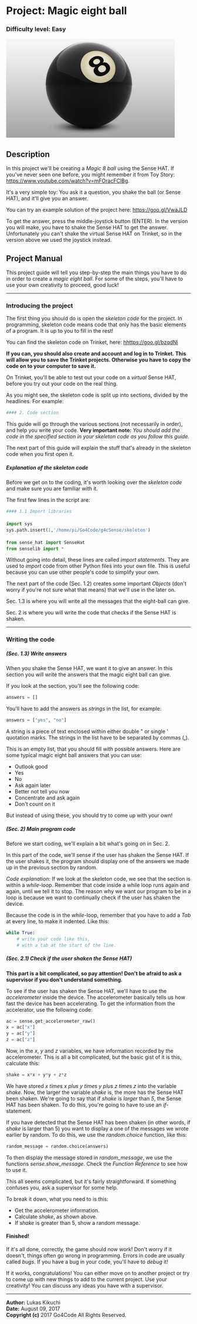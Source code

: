 # Project: **Magic eight ball**

### Difficulty level: Easy

<img src="./media/8ball.jpg"></img>

## Description

In this project we'll be creating a *Magic 8 ball* using the Sense HAT. If you've never seen one
before, you might remember it from Toy Story: <a href="https://www.youtube.com/watch?v=mFOracFClBg">https://www.youtube.com/watch?v=mFOracFClBg</a>.

It's a very simple toy: You ask it a question, you shake the ball (or Sense HAT),
and it'll give you an answer.

You can try an example solution of the project here: <a href="https://goo.gl/VwaJLD">https://goo.gl/VwaJLD</a>

To get the answer, press the middle-joystick button (ENTER). In the version you
will make, you have to shake the Sense HAT to get the answer. Unfortunately
you can't shake the virtual Sense HAT on Trinket, so in the version above we
used the joystick instead.

## Project Manual

This project guide will tell you step-by-step the main things you have to do
in order to create a _magic eight ball_. For some of the steps, you'll have to
use your own creativity to proceed, good luck!

---

### Introducing the project

The first thing you should do is open the _skeleton code_ for the project.
In programming, skeleton code means code that only has the basic elements of a
program. It is up to you to fill in the rest!

You can find the skeleton code on Trinket, here:
<a href="https://goo.gl/bzqdNi">hhttps://goo.gl/bzqdNi</a>

**If you can, you should also create and account and log in to Trinket. This will
allow you to save the Trinket projects. Otherwise you have to copy the code on
to your computer to save it.**

On Trinket, you'll be able to test out your code on a *virtual* Sense HAT, before you try
out your code on the real thing.

As you might see, the skeleton code is split up into sections, divided by the headlines.
For example:

```python
#### 2. Code section
```

This guide will go through the various sections (not necessarily in order), and
help you write your code. **Very important note:** *You should add the code in the specified section in your skeleton code as you follow this guide.*

The next part of this guide will explain the stuff that's
already in the skeleton code when you first open it.

##### Explanation of the skeleton code

Before we get on to the coding, it's worth looking over the *skeleton code* and make
sure you are familiar with it.

The first few lines in the script are:

```python
#### 1.1 Import libraries

import sys
sys.path.insert(1,'/home/pi/Go4Code/g4cSense/skeleton')

from sense_hat import SenseHat
from senselib import *
```

Without going into detail, these lines are called *import statements*. They are
used to *import* code from other Python files into your own file. This is useful
because you can use other people's code to simplify your own.

The next part of the code (Sec. 1.2) creates some important *Objects* (don't worry
if you're not sure what that means) that we'll use in the later on.

Sec. 1.3 is where you will write all the messages that the eight-ball can give.

Sec. 2 is where you will write the code that checks if the Sense HAT is shaken.

---

### Writing the code

##### (Sec. 1.3) Write answers

When you shake the Sense HAT, we want it to give an answer. In this section
you will write the answers that the magic eight ball can give.

If you look at the section, you'll see the following code:

```python
answers = []
```

You'll have to add the answers as *strings* in the list, for example:

```python
answers = ["yes", "no"]
```

A string is a piece of text enclosed within either double " or single ' quotation
marks. The strings in the list have to be separated by commas (**,**).

This is an empty list, that you should fill with possible answers. Here are
some typical magic eight ball answers that you can use:

- Outlook good
- Yes
- No
- Ask again later
- Better not tell you now
- Concentrate and ask again
- Don't count on it

But instead of using these, you should try to come up with your own!

##### (Sec. 2) Main program code

Before we start coding, we'll explain a bit what's going on in Sec. 2.

In this part of the code, we'll sense if the user has shaken the Sense HAT.
If the user shakes it, the program should display one of the answers we made
up in the previous section by random.

*Code explanation:* If we look at the skeleton code, we see that the section is within a *while*-loop.
Remember that code inside a while loop runs again and again, until we tell it to
stop. The reason why we want our program to be in a loop is because we want
to continually check if the user has shaken the device.

Because the code is in the *while*-loop, remember that you have to add
a *Tab* at every line, to make it indented. Like this:

```python
while True:
    # write your code like this,
    # with a tab at the start of the line.
```

##### (Sec. 2.1) Check if the user shaken the Sense HAT)

**This part is a bit complicated, so pay attention! Don't be afraid to ask a supervisor if you don't understand something.**

To see if the user has shaken
the Sense HAT, we'll have to use the *accelerometer* inside the device. The
accelerometer basically tells us how fast the device has been accelerating.
To get the information from the accelerator, use the following code:

```python
ac = sense.get_accelerometer_raw()
x = ac["x"]
y = ac["y"]
z = ac["z"]
```

Now, in the *x*, *y* and *z* variables, we have information recorded by
the accelerometer. This is all a bit complicated, but the basic gist of it
is this, calculate this:

```python
shake = x*x + y*y + z*z
```

We have stored *x times x plus y times y plus z times z* into the variable *shake*. Now, the larger the variable *shake* is, the more has the Sense HAT been shaken.
We're going to say that if *shake* is *larger* than *5*, the Sense HAT has been shaken. To do this, you're going to have to use an *if*-statement.

If you have detected that the Sense HAT has been shaken (in other words, if
*shake* is larger than 5) you want to display a one of the messages we
wrote earlier by random. To do this, we use the *random.choice* function, like this:

```python
random_message = random.choice(answers)
```

To then display the message stored in *random_message*, we use the functions
*sense.show_message*. Check the *Function Reference* to see how to use it.

This all seems complicated, but it's fairly straightforward. If something confuses
you, ask a supervisor for some help.

To break it down, what you need to is this:

- Get the accelerometer information.
- Calculate *shake*, as shown above.
- If *shake* is greater than 5, show a random message.

#### Finished!

If it's all done, correctly, the game should now work! Don't worry if it doesn't,
things often go wrong in programming. Errors in code are usually called *bugs*. If
you have a bug in your code, you'll have to *debug* it!

If it works, congratulations! You can either move on to another project or try
to come up with new things to add to the current project. Use your creativity!
You can discuss any ideas you have with a supervisor.

---

**Author:** Lukas Kikuchi <br/>
**Date:**   August 09, 2017 <br/>
**Copyright (c)** 2017 Go4Code All Rights Reserved.
